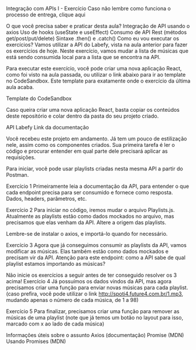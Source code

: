 Integração com APIs I - Exercício
Caso não lembre como funciona o processo de entrega, clique aqui

O que você precisa saber e praticar desta aula?
Integração de API usando o axios
Uso de hooks (useState e useEffect)
Consumo de API Rest (métodos get/post/put/delete)
Sintaxe .then() e .catch()
Como eu vou executar os exercícios?
Vamos utilizar a API do Labefy, vista na aula anterior para fazer os exercícios de hoje. Neste exercício, vamos mudar a lista de músicas que está sendo consumida local para a lista que se encontra na API.

Para executar este exercício, você pode criar uma nova aplicação React, como foi visto na aula passada, ou utilizar o link abaixo para ir ao template no CodeSandbox. Este template para exatamente onde o exercício da última aula acaba.

Template do CodeSandbox

Caso queira criar uma nova aplicação React, basta copiar os conteúdos deste repositório e colar dentro da pasta do seu projeto criado.

API Labefy
Link da documentação

Você recebeu este projeto em andamento. Já tem um pouco de estilização nele, assim como os componentes criados. Sua primeira tarefa é ler o código e procurar entender em qual parte dele precisará aplicar as requisições.

Para iniciar, você pode usar playlists criadas nesta mesma API a partir do Postman.

Exercício 1
Primeiramente leia a documentação da API, para entender o que cada endpoint precisa para ser consumido e fornece como resposta. Dados, headers, parâmetros, etc.

Exercício 2
Para iniciar no código, iremos mudar o arquivo Playlists.js. Atualmente as playlists estão como dados mockados no arquivo, mas precisamos que elas venham da API. Altere a origem das playlists.

Lembre-se de instalar o axios, e importá-lo quando for necessário.

Exercício 3
Agora que já conseguimos consumir as playlists da API, vamos modificar as músicas. Elas também estão como dados mockados e precisam vir da API. Atenção para este endpoint: como a API sabe de qual playlist estamos importando as músicas?

Não inicie os exercícios a seguir antes de ter conseguido resolver os 3 acima!
Exercício 4
Já possuímos os dados vindos da API, mas agora precisamos criar uma função para enviar novas músicas para cada playlist. (caso prefira, você pode utilizar o link http://spoti4.future4.com.br/1.mp3, mudando apenas o número de cada música, de 1 a 98)

Exercício 5
Para finalizar, precisamos criar uma função para remover as músicas de uma playlist (note que já temos um botão no layout para isso, marcado com x ao lado de cada música)

Informações úteis sobre o assunto
Axios (documentação)
Promise (MDN)
Usando Promises (MDN)